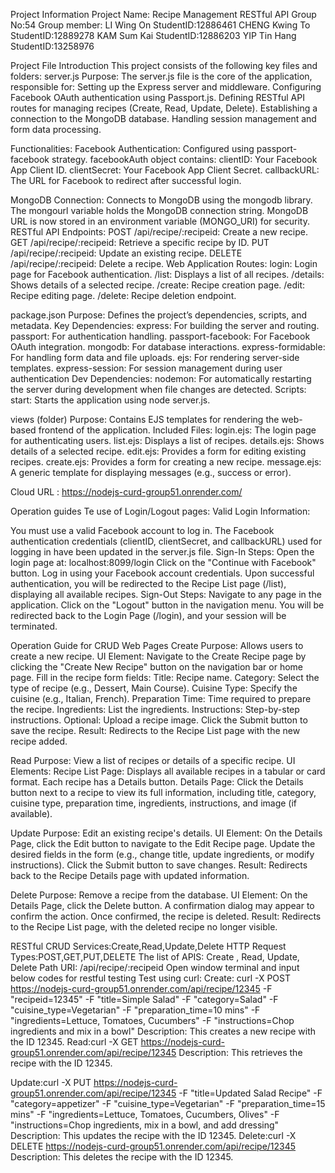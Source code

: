 Project Information
Project Name: Recipe Management RESTful API
Group No:54
Group member:
LI Wing On       StudentID:12886461
CHENG Kwing To  StudentID:12889278
KAM Sum Kai     StudentID:12886203
YIP Tin Hang      StudentID:13258976

Project File Introduction
This project consists of the following key files and folders:
server.js
Purpose: The server.js file is the core of the application, responsible for:
Setting up the Express server and middleware.
Configuring Facebook OAuth authentication using Passport.js.
Defining RESTful API routes for managing recipes (Create, Read, Update, Delete).
Establishing a connection to the MongoDB database.
Handling session management and form data processing.

Functionalities:
Facebook Authentication:
Configured using passport-facebook strategy.
facebookAuth object contains:
clientID: Your Facebook App Client ID.
clientSecret: Your Facebook App Client Secret.
callbackURL: The URL for Facebook to redirect after successful login.


MongoDB Connection:
Connects to MongoDB using the mongodb library.
The mongourl variable holds the MongoDB connection string.
MongoDB URL is now stored in an environment variable (MONGO_URI) for security.
RESTful API Endpoints:
POST /api/recipe/:recipeid: Create a new recipe.
GET /api/recipe/:recipeid: Retrieve a specific recipe by ID.
PUT /api/recipe/:recipeid: Update an existing recipe.
DELETE /api/recipe/:recipeid: Delete a recipe.
Web Application Routes:
login: Login page for Facebook authentication.
/list: Displays a list of all recipes.
/details: Shows details of a selected recipe.
/create: Recipe creation page.
/edit: Recipe editing page.
/delete: Recipe deletion endpoint.

package.json
Purpose: Defines the project’s dependencies, scripts, and metadata.
Key Dependencies:
express: For building the server and routing.
passport: For authentication handling.
passport-facebook: For Facebook OAuth integration.
mongodb: For database interactions.
express-formidable: For handling form data and file uploads.
ejs: For rendering server-side templates.
express-session: For session management during user authentication
Dev Dependencies:
nodemon: For automatically restarting the server during development when file changes are detected.
Scripts:
start: Starts the application using node server.js.

views (folder)
Purpose: Contains EJS templates for rendering the web-based frontend of the application.
Included Files:
login.ejs: The login page for authenticating users.
list.ejs: Displays a list of recipes.
details.ejs: Shows details of a selected recipe.
edit.ejs: Provides a form for editing existing recipes.
create.ejs: Provides a form for creating a new recipe.
message.ejs: A generic template for displaying messages (e.g., success or error).

Cloud URL : https://nodejs-curd-group51.onrender.com/


Operation guides
Te use of Login/Logout pages:
Valid Login Information:

You must use a valid Facebook account to log in.
The Facebook authentication credentials (clientID, clientSecret, and callbackURL) used for logging in have been updated in the server.js file.
Sign-In Steps:
Open the login page at: localhost:8099/login
Click on the "Continue with Facebook" button.
Log in using your Facebook account credentials.
Upon successful authentication, you will be redirected to the Recipe List page (/list), displaying all available recipes.
Sign-Out Steps:
Navigate to any page in the application.
Click on the "Logout" button in the navigation menu.
You will be redirected back to the Login Page (/login), and your session will be terminated.

Operation Guide for CRUD Web Pages
Create
Purpose: Allows users to create a new recipe.
UI Element:
Navigate to the Create Recipe page by clicking the "Create New Recipe" button on the navigation bar or home page.
Fill in the recipe form fields:
Title: Recipe name.
Category: Select the type of recipe (e.g., Dessert, Main Course).
Cuisine Type: Specify the cuisine (e.g., Italian, French).
Preparation Time: Time required to prepare the recipe.
Ingredients: List the ingredients.
Instructions: Step-by-step instructions.
Optional: Upload a recipe image.
Click the Submit button to save the recipe.
Result: Redirects to the Recipe List page with the new recipe added.

Read
Purpose: View a list of recipes or details of a specific recipe.
UI Elements:
Recipe List Page:
Displays all available recipes in a tabular or card format.
Each recipe has a Details button.
Details Page:
Click the Details button next to a recipe to view its full information, including title, category, cuisine type, preparation time, ingredients, instructions, and image (if available).

Update
Purpose: Edit an existing recipe's details.
UI Element:
On the Details Page, click the Edit button to navigate to the Edit Recipe page.
Update the desired fields in the form (e.g., change title, update ingredients, or modify instructions).
Click the Submit button to save changes.
Result: Redirects back to the Recipe Details page with updated information.

Delete
Purpose: Remove a recipe from the database.
UI Element:
On the Details Page, click the Delete button.
A confirmation dialog may appear to confirm the action.
Once confirmed, the recipe is deleted.
Result: Redirects to the Recipe List page, with the deleted recipe no longer visible.

RESTful CRUD Services:Create,Read,Update,Delete
HTTP Request Types:POST,GET,PUT,DELETE
The list of APIS: Create , Read, Update, Delete
Path URI: /api/recipe/:recipeid
Open window terminal and input below codes for restful testing
Test using curl:
Create: curl -X POST https://nodejs-curd-group51.onrender.com/api/recipe/12345 \-F "recipeid=12345" \-F "title=Simple Salad" \-F "category=Salad" \-F "cuisine_type=Vegetarian" \-F "preparation_time=10 mins" \-F "ingredients=Lettuce, Tomatoes, Cucumbers" \-F "instructions=Chop ingredients and mix in a bowl"
Description: This creates a new recipe with the ID 12345.
Read:curl -X GET https://nodejs-curd-group51.onrender.com/api/recipe/12345 
Description: This retrieves the recipe with the ID 12345.

Update:curl -X PUT https://nodejs-curd-group51.onrender.com/api/recipe/12345 \-F "title=Updated Salad Recipe" \-F "category=appetizer" \-F "cuisine_type=Vegetarian" \-F "preparation_time=15 mins" \-F "ingredients=Lettuce, Tomatoes, Cucumbers, Olives" \-F "instructions=Chop ingredients, mix in a bowl, and add dressing" 
Description: This updates the recipe with the ID 12345.
Delete:curl -X DELETE https://nodejs-curd-group51.onrender.com/api/recipe/12345 
Description: This deletes the recipe with the ID 12345.
